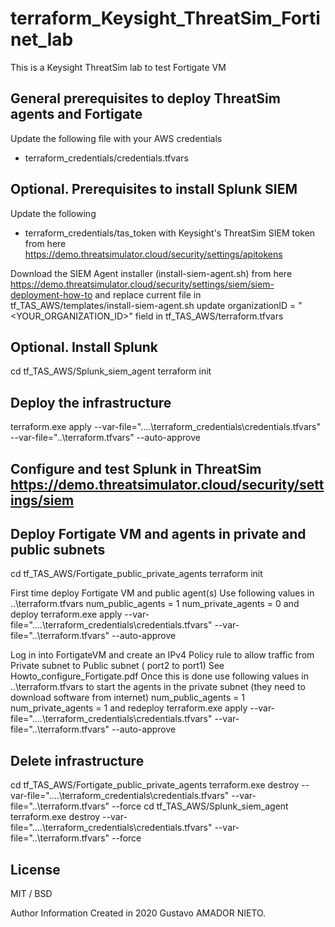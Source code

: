 # terraform_Keysight_ThreatSim_Fortinet_lab


This is a Keysight ThreatSim lab to test Fortigate VM


## General prerequisites to deploy ThreatSim agents and Fortigate
Update the following file with your AWS credentials
- terraform_credentials/credentials.tfvars

## Optional.  Prerequisites to install Splunk SIEM
Update the following
- terraform_credentials/tas_token
with Keysight's ThreatSim SIEM token from here https://demo.threatsimulator.cloud/security/settings/apitokens

Download the SIEM Agent installer (install-siem-agent.sh) from here
https://demo.threatsimulator.cloud/security/settings/siem/siem-deployment-how-to
and replace current file in tf_TAS_AWS/templates/install-siem-agent.sh
update organizationID = "<YOUR_ORGANIZATION_ID>" field in tf_TAS_AWS/terraform.tfvars

 ## Optional.  Install Splunk

cd tf_TAS_AWS/Splunk_siem_agent
terraform init

 ## Deploy the infrastructure
terraform.exe apply --var-file="..\..\terraform_credentials\credentials.tfvars" --var-file="..\terraform.tfvars" --auto-approve
 ## Configure and test Splunk in ThreatSim https://demo.threatsimulator.cloud/security/settings/siem

 ## Deploy Fortigate VM and  agents in private and public subnets

cd tf_TAS_AWS/Fortigate_public_private_agents
terraform init

 First time deploy Fortigate VM and public agent(s)
 Use following values in ..\terraform.tfvars
  num_public_agents = 1
  num_private_agents = 0
 and deploy
   terraform.exe apply --var-file="..\..\terraform_credentials\credentials.tfvars" --var-file="..\terraform.tfvars" --auto-approve

 Log in into FortigateVM and create an IPv4 Policy rule to allow traffic from Private subnet to Public subnet ( port2 to port1)
 See Howto_configure_Fortigate.pdf
 Once this is done use following values in ..\terraform.tfvars to start the agents in the private subnet (they need to download software from internet)
  num_public_agents = 1
  num_private_agents = 1
and redeploy
  terraform.exe apply --var-file="..\..\terraform_credentials\credentials.tfvars" --var-file="..\terraform.tfvars" --auto-approve

 ## Delete infrastructure
 
cd tf_TAS_AWS/Fortigate_public_private_agents
terraform.exe destroy --var-file="..\..\terraform_credentials\credentials.tfvars" --var-file="..\terraform.tfvars"  --force
cd tf_TAS_AWS/Splunk_siem_agent
terraform.exe destroy --var-file="..\..\terraform_credentials\credentials.tfvars" --var-file="..\terraform.tfvars"  --force


## License
MIT / BSD

Author Information
Created in 2020 Gustavo AMADOR NIETO.
